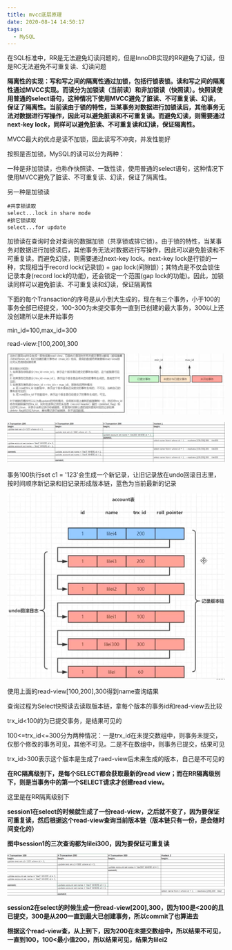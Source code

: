 ```yaml
---
title: mvcc底层原理
date: 2020-08-14 14:50:17
tags:
  - MySQL
---
```


在SQL标准中，RR是无法避免幻读问题的，但是InnoDB实现的RR避免了幻读，但是RC无法避免不可重复读、幻读问题

**隔离性的实现：写和写之间的隔离性通过加锁，包括行锁表锁。读和写之间的隔离性通过MVCC实现。而读分为加锁读（当前读）和非加锁读（快照读）。快照读使用普通的select语句，这种情况下使用MVCC避免了脏读、不可重复读、幻读，保证了隔离性。当前读由于锁的特性，当某事务对数据进行加锁读后，其他事务无法对数据进行写操作，因此可以避免脏读和不可重复读。而避免幻读，则需要通过next-key lock，同样可以避免脏读、不可重复读和幻读，保证隔离性。**

MVCC最大的优点是读不加锁，因此读写不冲突，并发性能好



按照是否加锁，MySQL的读可以分为两种：

一种是非加锁读，也称作快照读、一致性读，使用普通的select语句，这种情况下使用MVCC避免了脏读、不可重复读、幻读，保证了隔离性。

另一种是加锁读

```
#共享锁读取
select...lock in share mode
#排它锁读取
select...for update
```

加锁读在查询时会对查询的数据加锁（共享锁或排它锁）。由于锁的特性，当某事务对数据进行加锁读后，其他事务无法对数据进行写操作，因此可以避免脏读和不可重复读。而避免幻读，则需要通过next-key lock。next-key lock是行锁的一种，实现相当于record lock(记录锁) + gap lock(间隙锁）；其特点是不仅会锁住记录本身(record lock的功能)，还会锁定一个范围(gap lock的功能)。因此，加锁读同样可以避免脏读、不可重复读和幻读，保证隔离性

<!--more-->

下面的每个Transaction的序号是从小到大生成的，现在有三个事务，小于100的事务全部已经提交，100-300为未提交事务一直到已创建的最大事务，300以上还没创建所以是未开始事务

min_id=100,max_id=300

read-view:[100,200],300

![2](mvcc底层原理\2.png)

![1](mvcc底层原理/1.png)

事务100执行set c1 = '123'会生成一个新记录，让旧记录放在undo回滚日志里，按时间顺序新记录和旧记录形成版本链，蓝色为当前最新的记录

![3](mvcc底层原理/3.png)

使用上面的read-view[100,200],300得到name查询结果

查询过程为Select快照读去读取版本链，拿每个版本的事务id和read-view去比较

trx_id<100的为已提交事务，是结果可见的

100<=trx_id<=300分为两种情况：一是trx_id在未提交数组中，则事务未提交，仅那个修改的事务可见，其他不可见。二是不在数组中，则事务已提交，结果可见

trx_id>300表示这个版本是生成了raed-view后未来生成的版本，自己是不可见的

**在RC隔离级别下，是每个SELECT都会获取最新的read view；而在RR隔离级别下，则是当事务中的第一个SELECT请求才创建read view。**

这里是在RR隔离级别下

**session1在select的时候就生成了一份read-view，之后就不变了，因为要保证可重复读，然后根据这个read-view查询当前版本链（版本链只有一份，是会随时间变化的）**

**图中session1的三次查询都为lilei300，因为要保证可重复读**



![4](mvcc底层原理/4.png)

**session2在select的时候生成一份read-view[200],300，因为100是<200的且已提交，300是从200一直到最大已创建事务，所以commit了也算进去**

**根据这个read-view查，从上到下，因为200在未提交数组中，所以结果不可见，一直到100，100<最小值200，所以结果可见，结果为lilei2**

